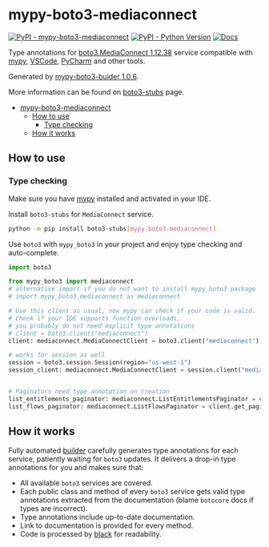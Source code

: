 # mypy-boto3-mediaconnect

[![PyPI - mypy-boto3-mediaconnect](https://img.shields.io/pypi/v/mypy-boto3-mediaconnect.svg?color=blue)](https://pypi.org/project/mypy-boto3-mediaconnect)
[![PyPI - Python Version](https://img.shields.io/pypi/pyversions/mypy-boto3-mediaconnect.svg?color=blue)](https://pypi.org/project/mypy-boto3-mediaconnect)
[![Docs](https://img.shields.io/readthedocs/mypy-boto3-builder.svg?color=blue)](https://mypy-boto3-builder.readthedocs.io/)

Type annotations for
[boto3.MediaConnect 1.12.38](https://boto3.amazonaws.com/v1/documentation/api/1.12.38/reference/services/mediaconnect.html#MediaConnect) service
compatible with [mypy](https://github.com/python/mypy), [VSCode](https://code.visualstudio.com/),
[PyCharm](https://www.jetbrains.com/pycharm/) and other tools.

Generated by [mypy-boto3-buider 1.0.6](https://github.com/vemel/mypy_boto3_builder).

More information can be found on [boto3-stubs](https://pypi.org/project/boto3-stubs/) page.

- [mypy-boto3-mediaconnect](#mypy-boto3-mediaconnect)
  - [How to use](#how-to-use)
    - [Type checking](#type-checking)
  - [How it works](#how-it-works)

## How to use

### Type checking

Make sure you have [mypy](https://github.com/python/mypy) installed and activated in your IDE.

Install `boto3-stubs` for `MediaConnect` service.

```bash
python -m pip install boto3-stubs[mypy-boto3-mediaconnect]
```

Use `boto3` with `mypy_boto3` in your project and enjoy type checking and auto-complete.

```python
import boto3

from mypy_boto3 import mediaconnect
# alternative import if you do not want to install mypy_boto3 package
# import mypy_boto3_mediaconnect as mediaconnect

# Use this client as usual, now mypy can check if your code is valid.
# Check if your IDE supports function overloads,
# you probably do not need explicit type annotations
# client = boto3.client("mediaconnect")
client: mediaconnect.MediaConnectClient = boto3.client("mediaconnect")

# works for session as well
session = boto3.session.Session(region="us-west-1")
session_client: mediaconnect.MediaConnectClient = session.client("mediaconnect")


# Paginators need type annotation on creation
list_entitlements_paginator: mediaconnect.ListEntitlementsPaginator = client.get_paginator("list_entitlements")
list_flows_paginator: mediaconnect.ListFlowsPaginator = client.get_paginator("list_flows")
```

## How it works

Fully automated [builder](https://github.com/vemel/mypy_boto3_builder) carefully generates
type annotations for each service, patiently waiting for `boto3` updates. It delivers
a drop-in type annotations for you and makes sure that:

- All available `boto3` services are covered.
- Each public class and method of every `boto3` service gets valid type annotations
  extracted from the documentation (blame `botocore` docs if types are incorrect).
- Type annotations include up-to-date documentation.
- Link to documentation is provided for every method.
- Code is processed by [black](https://github.com/psf/black) for readability.